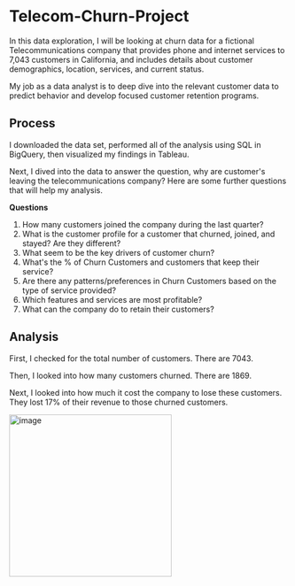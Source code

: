 # Telecom-Churn-Project

In this data exploration, I will be looking at churn data for a fictional Telecommunications company that provides phone and internet services to 7,043 customers in California, and includes details about customer demographics, location, services, and current status.

My job as a data analyst is to deep dive into the relevant customer data to predict behavior and develop focused customer retention programs.

## Process
I downloaded the data set, performed all of the analysis using SQL in BigQuery, then visualized my findings in Tableau.

Next, I dived into the data to answer the question, why are customer's leaving the telecommunications company? Here are some further questions that will help my analysis.

**Questions**
1. How many customers joined the company during the last quarter?
2. What is the customer profile for a customer that churned, joined, and stayed? Are they different?
3. What seem to be the key drivers of customer churn?
6. What's the % of Churn Customers and customers that keep their service?
7. Are there any patterns/preferences in Churn Customers based on the type of service provided?
8. Which features and services are most profitable?
9. What can the company do to retain their customers?


## Analysis 

First, I checked for the total number of customers. There are 7043.

Then, I looked into how many customers churned. There are 1869.

Next, I looked into how much it cost the company to lose these customers. They lost 17% of their revenue to those churned customers.
  
<img width="293" alt="image" src="https://github.com/lanikaw/Telecom-Churn-Project/assets/160637642/3914232c-1b06-4a85-a375-5ccbd9c61c76">

